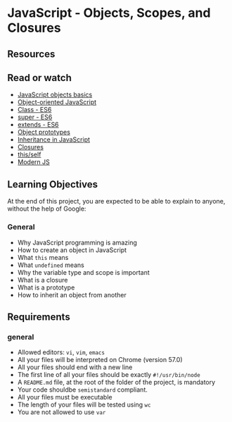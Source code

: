 # JavaScript - Objects, Scopes, and Closures

## Resources

## Read or watch

* [JavaScript objects basics](https://intranet.aluswe.com/rltoken/J3Z4yAus4UpxNtckHugmKQ)
* [Object-oriented JavaScript](https://intranet.aluswe.com/rltoken/Th0A8D0mEExeE9qo1XFFow)
* [Class - ES6](https://intranet.aluswe.com/rltoken/G8yKgqjqWfZJWscwR5qbhQ)
* [super - ES6](https://intranet.aluswe.com/rltoken/LRnD3AG8LhJ4GCBmc991fQ)
* [extends - ES6](https://intranet.aluswe.com/rltoken/660gdP0wboDeNAIe1dVYCA)
* [Object prototypes](https://intranet.aluswe.com/rltoken/MicixdZskH6uNySFX_n5jA)
* [Inheritance in JavaScript](https://intranet.aluswe.com/rltoken/Th0A8D0mEExeE9qo1XFFow)
* [Closures](https://intranet.aluswe.com/rltoken/9F52IiWw4FZ6PMGRrtgX2Q)
* [this/self](https://intranet.aluswe.com/rltoken/-Ayad9P8LI0ONRYw5VNWTA)
* [Modern JS](https://intranet.aluswe.com/rltoken/U2KLIkOd64LaBPslo1Yv5w)

## Learning Objectives

At the end of this project, you are expected to be able to explain to anyone, without the help of Google:

### General

* Why JavaScript programming is amazing
* How to create an object in JavaScript
* What `this` means
* What `undefined` means
* Why the variable type and scope is important
* What is a closure
* What is a prototype
* How to inherit an object from another

## Requirements

### general

* Allowed editors: `vi`, `vim`, `emacs`
* All your files will be interpreted on Chrome (version 57.0)
* All your files should end with a new line
* The first line of all your files should be exactly `#!/usr/bin/node`
* A `README.md` file, at the root of the folder of the project, is mandatory
* Your code shouldbe `semistandard` compliant.
* All your files must be executable
* The length of your files will be tested using `wc`
* You are not allowed to use `var`

